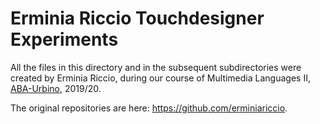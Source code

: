 # Erminia Riccio Touchdesigner Experiments

All the files in this directory and in the subsequent subdirectories were created by Erminia Riccio, during our course of Multimedia Languages II, [ABA-Urbino](http://accademiadiurbino.it), 2019/20.

The original repositories are here: https://github.com/erminiariccio.